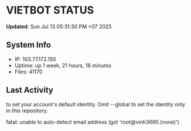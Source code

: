 # VIETBOT STATUS
**Updated**: Sun Jul 13 05:31:30 PM +07 2025

## System Info
- IP: 103.77.172.150
- Uptime: up 1 week, 21 hours, 18 minutes
- Files: 41170

## Last Activity

to set your account's default identity.
Omit --global to set the identity only in this repository.

fatal: unable to auto-detect email address (got 'root@vinh3690.(none)')
